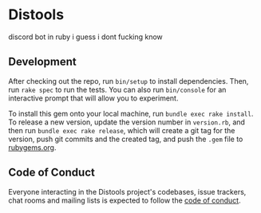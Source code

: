 # Distools
discord bot in ruby i guess i dont fucking know

## Development

After checking out the repo, run `bin/setup` to install dependencies. Then, run `rake spec` to run the tests. You can also run `bin/console` for an interactive prompt that will allow you to experiment.

To install this gem onto your local machine, run `bundle exec rake install`. To release a new version, update the version number in `version.rb`, and then run `bundle exec rake release`, which will create a git tag for the version, push git commits and the created tag, and push the `.gem` file to [rubygems.org](https://rubygems.org).

## Code of Conduct

Everyone interacting in the Distools project's codebases, issue trackers, chat rooms and mailing lists is expected to follow the [code of conduct](https://gh.windev.systems/hwalker/distools/blob/master/CODE_OF_CONDUCT.md).
